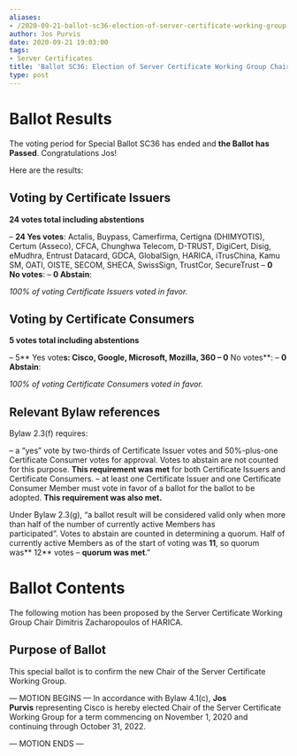 ```yaml
---
aliases:
- /2020-09-21-ballot-sc36-election-of-server-certificate-working-group-chair/
author: Jos Purvis
date: 2020-09-21 19:03:00
tags:
- Server Certificates
title: 'Ballot SC36: Election of Server Certificate Working Group Chair'
type: post
---
```


# Ballot Results 

The voting period for Special Ballot SC36 has ended and **the Ballot has Passed**. Congratulations Jos!

Here are the results:

## Voting by Certificate Issuers 

**24 votes total including abstentions**

– **24 Yes votes**: Actalis, Buypass, Camerfirma, Certigna (DHIMYOTIS), Certum (Asseco), CFCA, Chunghwa Telecom, D-TRUST, DigiCert, Disig, eMudhra, Entrust Datacard, GDCA, GlobalSign, HARICA, iTrusChina, Kamu SM, OATI, OISTE, SECOM, SHECA, SwissSign, TrustCor, SecureTrust
– **0 No votes**:
– **0 Abstain**:

_100% of voting Certificate Issuers voted in favor._

## Voting by Certificate Consumers 

**5 votes total including abstentions**

– 5** Yes vote**s: Cisco, Google, Microsoft, Mozilla, 360
– 0** No votes**:
– **0 Abstain**:

_100% of voting Certificate Consumers voted in favor._

## Relevant Bylaw references 

Bylaw 2.3(f) requires:

– a “yes” vote by two-thirds of Certificate Issuer votes and 50%-plus-one Certificate Consumer votes for approval. Votes to abstain are not counted for this purpose. **This requirement was met** for both Certificate Issuers and Certificate Consumers.
– at least one Certificate Issuer and one Certificate Consumer Member must vote in favor of a ballot for the ballot to be adopted. **This requirement was also met.**

Under Bylaw 2.3(g), “a ballot result will be considered valid only when more than half of the number of currently active Members has participated”. Votes to abstain are counted in determining a quorum. Half of currently active Members as of the start of voting was **11**, so quorum was** 12** votes – **quorum was met**.”

# Ballot Contents 

The following motion has been proposed by the Server Certificate Working Group Chair Dimitris Zacharopoulos of HARICA.

## Purpose of Ballot 

This special ballot is to confirm the new Chair of the Server Certificate Working Group.

— MOTION BEGINS —
In accordance with Bylaw 4.1(c), **Jos Purvis** representing Cisco is hereby elected Chair of the Server Certificate Working Group for a term commencing on November 1, 2020 and continuing through October 31, 2022.

— MOTION ENDS —